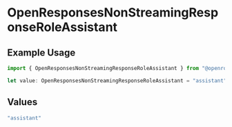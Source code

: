 # OpenResponsesNonStreamingResponseRoleAssistant

## Example Usage

```typescript
import { OpenResponsesNonStreamingResponseRoleAssistant } from "@openrouter/sdk/models";

let value: OpenResponsesNonStreamingResponseRoleAssistant = "assistant";
```

## Values

```typescript
"assistant"
```